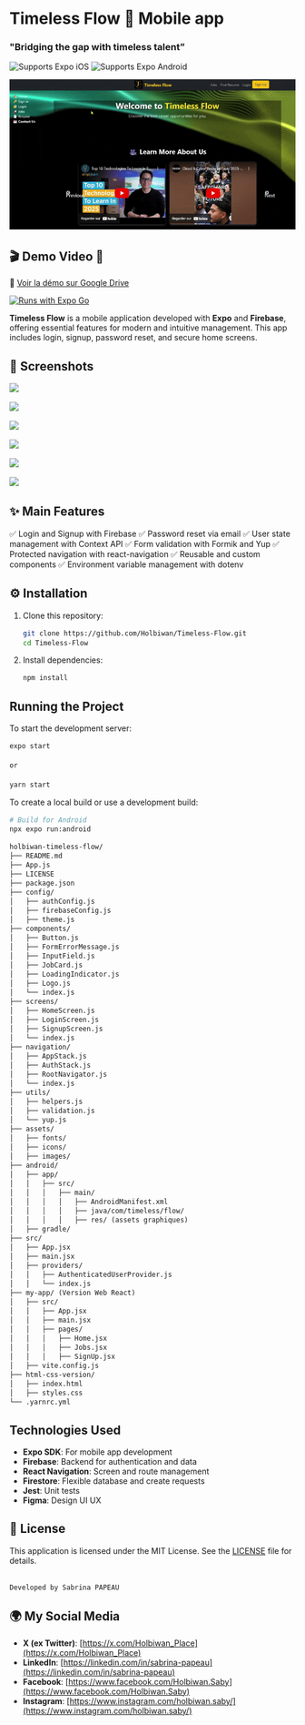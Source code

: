 # Timeless Flow  🚀 Mobile app  

### **"Bridging the gap with timeless talent”** 

![Supports Expo iOS](https://img.shields.io/badge/iOS-4630EB.svg?style=flat-square&logo=APPLE&labelColor=999999&logoColor=fff)
![Supports Expo Android](https://img.shields.io/badge/Android-4630EB.svg?style=flat-square&logo=ANDROID&labelColor=A4C639&logoColor=fff)  

![Timeless Flow Demo](https://raw.githubusercontent.com/Holbiwan/Timeless-Flow/main/Timeless-Flow-Web-Version-mp4-ezgif.com-optimize.gif)

## 🎬 Demo Video 🎥  
🔗 [Voir la démo sur Google Drive](https://drive.google.com/file/d/1P_fxDvkHHBMa3JQCIc-ZDc361CCI2uZZ/view?usp=sharing)


[![Runs with Expo Go](https://img.shields.io/badge/Runs%20with%20Expo%20Go-4630EB.svg?style=flat-square&logo=EXPO&labelColor=f3f3f3&logoColor=000)](https://expo.dev/client)

**Timeless Flow** is a mobile application developed with **Expo** and **Firebase**, offering essential features for modern and intuitive management. This app includes login, signup, password reset, and secure home screens.

## 📸 Screenshots 
![](https://zupimages.net/up/25/06/jlog.png) 

![](https://zupimages.net/up/25/06/rypc.png)

![](https://zupimages.net/up/25/06/5e54.png)

![](https://zupimages.net/up/25/06/e60w.png)

![](https://zupimages.net/up/25/06/g2ho.png)

![](https://zupimages.net/up/25/06/q9b9.png)

## ✨ Main Features

✅ Login and Signup with Firebase
✅ Password reset via email
✅ User state management with Context API
✅ Form validation with Formik and Yup
✅ Protected navigation with react-navigation
✅ Reusable and custom components
✅ Environment variable management with dotenv


## ⚙️ Installation 

1. Clone this repository:
   ```bash
   git clone https://github.com/Holbiwan/Timeless-Flow.git
   cd Timeless-Flow
   ```

2. Install dependencies:
   ```bash
   npm install
   ```
## Running the Project

To start the development server:
```bash
expo start

or

yarn start

```

To create a local build or use a development build:
```bash
# Build for Android
npx expo run:android

```

```plaintext
holbiwan-timeless-flow/
├── README.md
├── App.js
├── LICENSE
├── package.json
├── config/
│   ├── authConfig.js
│   ├── firebaseConfig.js
│   ├── theme.js
├── components/
│   ├── Button.js
│   ├── FormErrorMessage.js
│   ├── InputField.js
│   ├── JobCard.js
│   ├── LoadingIndicator.js
│   ├── Logo.js
│   └── index.js
├── screens/
│   ├── HomeScreen.js
│   ├── LoginScreen.js
│   ├── SignupScreen.js
│   └── index.js
├── navigation/
│   ├── AppStack.js
│   ├── AuthStack.js
│   ├── RootNavigator.js
│   └── index.js
├── utils/
│   ├── helpers.js
│   ├── validation.js
│   └── yup.js
├── assets/
│   ├── fonts/
│   ├── icons/
│   ├── images/
├── android/
│   ├── app/
│   │   ├── src/
│   │   │   ├── main/
│   │   │   │   ├── AndroidManifest.xml
│   │   │   │   ├── java/com/timeless/flow/
│   │   │   │   ├── res/ (assets graphiques)
│   ├── gradle/
├── src/
│   ├── App.jsx
│   ├── main.jsx
│   ├── providers/
│   │   ├── AuthenticatedUserProvider.js
│   │   └── index.js
├── my-app/ (Version Web React)
│   ├── src/
│   │   ├── App.jsx
│   │   ├── main.jsx
│   │   ├── pages/
│   │   │   ├── Home.jsx
│   │   │   ├── Jobs.jsx
│   │   │   ├── SignUp.jsx
│   ├── vite.config.js
├── html-css-version/
│   ├── index.html
│   ├── styles.css
└── .yarnrc.yml

```

## Technologies Used

- **Expo SDK**: For mobile app development
- **Firebase**: Backend for authentication and data
- **React Navigation**: Screen and route management
- **Firestore**: Flexible database and create requests
- **Jest**: Unit tests
- **Figma**: Design UI UX

## 📜 License

This application is licensed under the MIT License. See the [LICENSE](./LICENSE) file for details.

```

Developed by Sabrina PAPEAU 
```

## 🌍 My Social Media

- **X (ex Twitter)**: [https://x.com/Holbiwan_Place](https://x.com/Holbiwan_Place)  
- **LinkedIn**: [https://linkedin.com/in/sabrina-papeau](https://linkedin.com/in/sabrina-papeau)  
- **Facebook**: [https://www.facebook.com/Holbiwan.Saby](https://www.facebook.com/Holbiwan.Saby)  
- **Instagram**: [https://www.instagram.com/holbiwan.saby/](https://www.instagram.com/holbiwan.saby/)  
